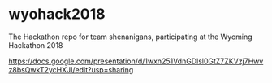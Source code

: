 # wyohack2018
The Hackathon repo for team shenanigans, participating at the Wyoming Hackathon 2018

https://docs.google.com/presentation/d/1wxn251VdnGDlsl0GtZ7ZKVzj7Hwvz8bsQwkT2ycHXJI/edit?usp=sharing
